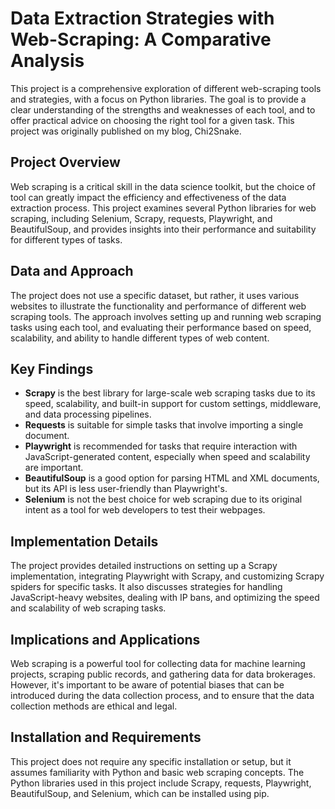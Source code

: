 # Data Extraction Strategies with Web-Scraping: A Comparative Analysis

This project is a comprehensive exploration of different web-scraping tools and strategies, with a focus on Python libraries. The goal is to provide a clear understanding of the strengths and weaknesses of each tool, and to offer practical advice on choosing the right tool for a given task. This project was originally published on my blog, Chi2Snake.

## Project Overview

Web scraping is a critical skill in the data science toolkit, but the choice of tool can greatly impact the efficiency and effectiveness of the data extraction process. This project examines several Python libraries for web scraping, including Selenium, Scrapy, requests, Playwright, and BeautifulSoup, and provides insights into their performance and suitability for different types of tasks.

## Data and Approach

The project does not use a specific dataset, but rather, it uses various websites to illustrate the functionality and performance of different web scraping tools. The approach involves setting up and running web scraping tasks using each tool, and evaluating their performance based on speed, scalability, and ability to handle different types of web content.

## Key Findings

- **Scrapy** is the best library for large-scale web scraping tasks due to its speed, scalability, and built-in support for custom settings, middleware, and data processing pipelines.
- **Requests** is suitable for simple tasks that involve importing a single document.
- **Playwright** is recommended for tasks that require interaction with JavaScript-generated content, especially when speed and scalability are important.
- **BeautifulSoup** is a good option for parsing HTML and XML documents, but its API is less user-friendly than Playwright's.
- **Selenium** is not the best choice for web scraping due to its original intent as a tool for web developers to test their webpages.

## Implementation Details

The project provides detailed instructions on setting up a Scrapy implementation, integrating Playwright with Scrapy, and customizing Scrapy spiders for specific tasks. It also discusses strategies for handling JavaScript-heavy websites, dealing with IP bans, and optimizing the speed and scalability of web scraping tasks.

## Implications and Applications

Web scraping is a powerful tool for collecting data for machine learning projects, scraping public records, and gathering data for data brokerages. However, it's important to be aware of potential biases that can be introduced during the data collection process, and to ensure that the data collection methods are ethical and legal.

## Installation and Requirements

This project does not require any specific installation or setup, but it assumes familiarity with Python and basic web scraping concepts. The Python libraries used in this project include Scrapy, requests, Playwright, BeautifulSoup, and Selenium, which can be installed using pip.